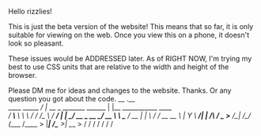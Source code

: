 Hello rizzlies!

This is just the beta version of the website! This means that so far, it is only suitable for viewing on the web. Once you view this on a phone, it doesn't look so pleasant. 

These issues would be ADDRESSED later. As of RIGHT NOW, I'm trying my best to use CSS units that are relative to the width and height of the browser. 

Please DM me for ideas and changes to the website. Thanks. Or any question you got about the code.
               __                             .__                          
  ____ _____ _/  |_  __  _  _______    ______ |  |__   ___________   ____  
_/ ___\\__  \\   __\ \ \/ \/ /\__  \  /  ___/ |  |  \_/ __ \_  __ \_/ __ \ 
\  \___ / __ \|  |    \     /  / __ \_\___ \  |   Y  \  ___/|  | \/\  ___/ 
 \___  >____  /__|     \/\_/  (____  /____  > |___|  /\___  >__|    \___  >
     \/     \/                     \/     \/       \/     \/            \/

